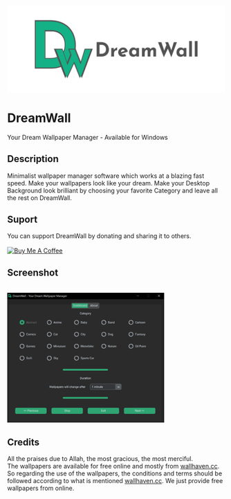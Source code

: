 <a href="https://dreamwall.online" target="_blank"><img src="https://raw.githubusercontent.com/saffanalvy/dreamwall/main/dreamwall-logo.png" alt="DreamWall" style="height: auto !important;width: auto !important;" ></a>

# DreamWall
Your Dream Wallpaper Manager - Available for Windows

## Description
Minimalist wallpaper manager software which works at a blazing fast speed. Make your wallpapers look like your dream. Make your Desktop Background look brilliant by choosing your favorite Category and leave all the rest on DreamWall.

## Suport
You can support DreamWall by donating and sharing it to others.
<br/><br/>
<a href="https://www.buymeacoffee.com/saffanalvy" target="_blank"><img src="https://www.buymeacoffee.com/assets/img/custom_images/yellow_img.png" alt="Buy Me A Coffee" style="height: auto !important;width: auto !important;" ></a>

## Screenshot
<br/>
<img src="https://raw.githubusercontent.com/saffanalvy/dreamwall/main/screenshot.jpg" alt="DreamWall Screenshot" style="height: 300px !important;width: auto !important;" >

## Credits
All the praises due to Allah, the most gracious, the most merciful.
<br/>
The wallpapers are available for free online and mostly from <a href="https://wallhaven.cc">wallhaven.cc</a>. So regarding the use of the wallpapers, the conditions and terms should be followed according to what is mentioned <a href="https://wallhaven.cc">wallhaven.cc</a>. We just provide free wallpapers from online.